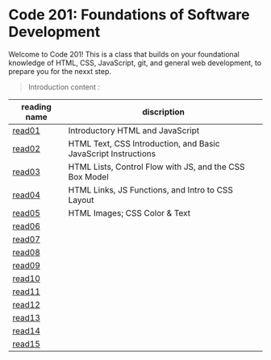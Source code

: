 # Code 201: Foundations of Software Development

Welcome to Code 201! This is a class that builds on your foundational knowledge of HTML, CSS, JavaScript, git, and general web development, to prepare you for the nexxt step.

> Introduction content :

reading name | discription
-------------|------------
[read01](https://abu-nofal.github.io/Reading-notes-201/read01)|Introductory HTML and JavaScript  
[read02](https://abu-nofal.github.io/Reading-notes-201/read02)|HTML Text, CSS Introduction, and Basic JavaScript Instructions
[read03](https://abu-nofal.github.io/Reading-notes-201/read03)|HTML Lists, Control Flow with JS, and the CSS Box Model
[read04](https://abu-nofal.github.io/Reading-notes-201/read04)|HTML Links, JS Functions, and Intro to CSS Layout
[read05](https://abu-nofal.github.io/Reading-notes-201/read05)| HTML Images; CSS Color & Text
[read06](https://abu-nofal.github.io/Reading-notes-201/)|
[read07](https://abu-nofal.github.io/Reading-notes-201/)|
[read08](https://abu-nofal.github.io/Reading-notes-201/)|
[read09](https://abu-nofal.github.io/Reading-notes-201/)|
[read10](https://abu-nofal.github.io/Reading-notes-201/)|
[read11](https://abu-nofal.github.io/Reading-notes-201/)|
[read12](https://abu-nofal.github.io/Reading-notes-201/)|
[read13](https://abu-nofal.github.io/Reading-notes-201/)|
[read14](https://abu-nofal.github.io/Reading-notes-201/)|
[read15](https://abu-nofal.github.io/Reading-notes-201/)|
